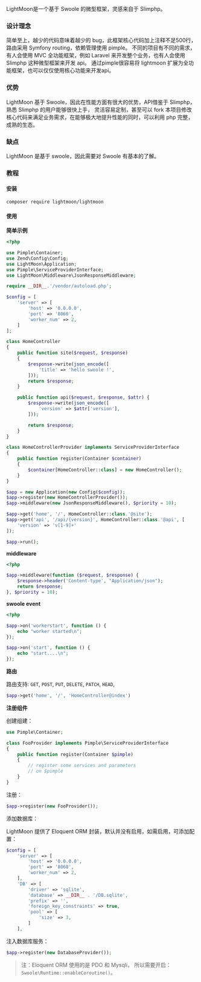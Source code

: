 
LightMoon是一个基于 Swoole 的微型框架，灵感来自于 Slimphp。

### 设计理念

简单至上，越少的代码意味着越少的 bug，此框架核心代码加上注释不足500行，路由采用 Symfony routing，依赖管理使用 pimple。
不同的项目有不同的需求，有人会使用 MVC 全功能框架，例如 Laravel 来开发整个业务，也有人会使用 Slimphp 这种微型框架来开发 api。
通过pimple很容易将 lightmoon 扩展为全功能框架，也可以仅仅使用核心功能来开发api。

### 优势

LightMoon 基于 Swoole，因此在性能方面有很大的优势，API借鉴于 Slimphp，熟悉 Slimphp 的用户能够很快上手，
灵活容易定制，甚至可以 fork 本项目修改核心代码来满足业务需求，在能够极大地提升性能的同时，可以利用 php 完整，成熟的生态。

### 缺点

LightMoon 是基于 swoole，因此需要对 Swoole 有基本的了解。

### 教程

#### 安装

```
composer require lightmoon/lightmoon
```

#### 使用

**简单示例**

```php
<?php

use Pimple\Container;
use Zend\Config\Config;
use LightMoon\Application;
use Pimple\ServiceProviderInterface;
use LightMoon\Middleware\JsonResponseMiddleware;

require __DIR__.'/vendor/autoload.php';

$config = [
    'server' => [
        'host' => '0.0.0.0',
        'port' => '8060',
        'worker_num' => 2,
    ]
];

class HomeController
{
    public function site($request, $response)
    {
        $response->write(json_encode([
            'title' => 'hello swoole !',
        ]));
        return $response;
    }

    public function api($request, $response, $attr) {
        $response->write(json_encode([
            'version' => $attr['version'],
        ]));

        return $response;
    }
}

class HomeControllerProvider implements ServiceProviderInterface
{
    public function register(Container $container)
    {
        $container[HomeController::class] = new HomeController();
    }
}

$app = new Application(new Config($config));
$app->register(new HomeControllerProvider());
$app->middleware(new JsonResponseMiddleware(), $priority = 10);

$app->get('home', '/', HomeController::class.'@site');
$app->get('api', '/api/{version}', HomeController::class.'@api', [
    'version' => 'v[1-9]+'
]);

$app->run();
```

**middleware**

```php
<?php

$app->middleware(function ($request, $response) {
    $response->header('Content-type', "Application/json");
    return $response;
}, $priority = 10);

```

**swoole event**

```php
<?php

$app->on('workerstart', function () {
    echo "worker started\n";
});

$app->on('start', function () {
    echo "start....\n";
});

```

**路由**


路由支持: `GET`, `POST`, `PUT`, `DELETE`, `PATCH`, `HEAD`,

```php
$app->get('home', '/', 'HomeController@index')
```

**注册组件**

创建组建：

```php
use Pimple\Container;

class FooProvider implements Pimple\ServiceProviderInterface
{
    public function register(Container $pimple)
    {
        // register some services and parameters
        // on $pimple
    }
}
```

注册：

```php
$app->register(new FooProvider());
```

添加数据库：

LightMoon 提供了 Eloquent ORM 封装，默认并没有启用，如需启用，可添加配置：

```php
$config = [
    'server' => [
        'host' => '0.0.0.0',
        'port' => '8060',
        'worker_num' => 2,
    ],
    'DB' => [
        'driver' => 'sqlite',
        'database' => __DIR__ . '/DB.sqlite',
        'prefix' => '',
        'foreign_key_constraints' => true,
        'pool' => [
            'size' => 3,
        ]
    ],
```

注入数据库服务：

```php 
$app->register(new DatabaseProvider());
```

> 注：Eloquent ORM 使用的是 PDO 和 Mysqli， 所以需要开启：`Swoole\Runtime::enableCoroutine()`。
